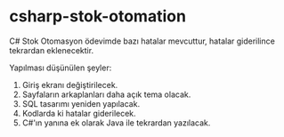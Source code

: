 # csharp-stok-otomation

C# Stok Otomasyon ödevimde bazı hatalar mevcuttur, hatalar giderilince tekrardan eklenecektir.

Yapılması düşünülen şeyler:
1. Giriş ekranı değiştirilecek.
2. Sayfaların arkaplanları daha açık tema olacak.
3. SQL tasarımı yeniden yapılacak.
4. Kodlarda ki hatalar giderilecek.
5. C#'ın yanına ek olarak Java ile tekrardan yazılacak. 
